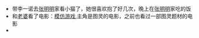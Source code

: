 - 带李一诺去[张明明](<张明明.md>)家看小猫了，她很喜欢抱了好几次，晚上在[张明明](<张明明.md>)家吃的饭
- 和[老婆](<老婆.md>)看了电影：[模仿游戏](<模仿游戏.md>),主角是图灵的电影，之前也看过一部图灵题材的电影
- 
